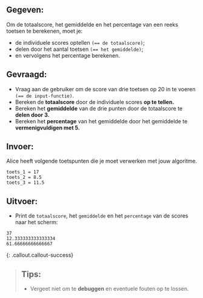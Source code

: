 ## Gegeven:

Om de totaalscore, het gemiddelde en het percentage van een reeks toetsen te berekenen, moet je: 
* de individuele scores optellen `(== de totaalscore)`; 
* delen door het aantal toetsen `(== het gemiddelde)`;
* en vervolgens het percentage berekenen.

## Gevraagd:

* Vraag aan de gebruiker om de score van drie toetsen op 20 in te voeren `(== de input-functie)`.
* Bereken de **totaalscore** door de individuele scores **op te tellen.**
* Bereken het **gemiddelde** van de drie punten door de totaalscore te **delen door 3.**
* Bereken het **percentage** van het gemiddelde door het gemiddelde te **vermenigvuldigen met 5.**


## Invoer:
Alice heeft volgende toetspunten die je moet verwerken met jouw algoritme. 

```
toets_1 = 17
toets_2 = 8.5
toets_3 = 11.5 

```

## Uitvoer: 

* Print de `totaalscore`, het `gemiddelde` en het `percentage` van de scores naar het scherm: 

```
37
12.333333333333334
61.66666666666667
```

{: .callout.callout-success}
>## Tips: 
>* Vergeet niet om te **debuggen** en eventuele fouten op te lossen.
